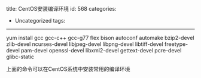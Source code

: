 title: CentOS安装编译环境
id: 568
categories:
  - Uncategorized
tags:
---

yum install gcc gcc-c++ gcc-g77 flex bison autoconf automake bzip2-devel zlib-devel ncurses-devel libjpeg-devel libpng-devel libtiff-devel freetype-devel pam-devel openssl-devel libxml2-devel gettext-devel pcre-devel glibc-static

上面的命令可以在CentOS系统中安装常用的编译环境